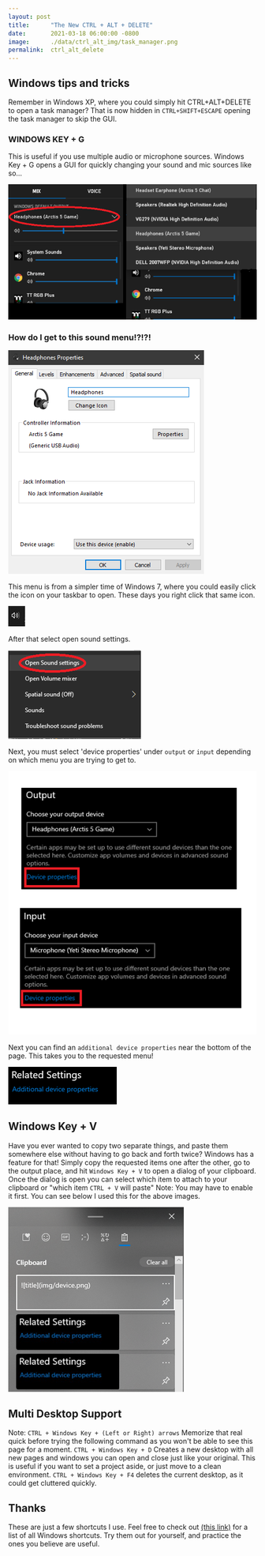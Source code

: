 ```yaml
---
layout: post
title:      "The New CTRL + ALT + DELETE"
date:       2021-03-18 06:00:00 -0800
image:      ./data/ctrl_alt_img/task_manager.png
permalink:  ctrl_alt_delete
---
```


## Windows tips and tricks

Remember in Windows XP, where you could simply hit CTRL+ALT+DELETE to open a task manager?  That is now hidden in `CTRL+SHIFT+ESCAPE` opening the task manager to skip the GUI.

### WINDOWS KEY + G

This is useful if you use multiple audio or microphone sources.  Windows Key + G opens a GUI for quickly changing your sound and mic sources like so...

![title](./data/ctrl_alt_img/Win_G.png)

### How do I get to this sound menu!?!?!

![title](./data/ctrl_alt_img/headphone.png)

This menu is from a simpler time of Windows 7, where you could easily click the icon on your taskbar to open.  These days you right click that same icon.

![title](./data/ctrl_alt_img/sound.png)

After that select open sound settings.

![title](./data/ctrl_alt_img/sound_settings.png)

Next, you must select 'device properties' under `output` or `input` depending on which menu you are trying to get to.

![title](./data/ctrl_alt_img/device.png)

Next you can find an `additional device properties` near the bottom of the page.  This takes you to the requested menu! 

![title](./data/ctrl_alt_img/additional.png)



## Windows Key + V

Have you ever wanted to copy two separate things, and paste them somewhere else without having to go back and forth twice?  Windows has a feature for that!  Simply copy the requested items one after the other, go to the output place, and hit `Windows Key + V` to open a dialog of your clipboard.  Once the dialog is open you can select which item to attach to your clipboard or "which item `CTRL + V` will paste"  Note:  You may have to enable it first.  You can see below I used this for the above images.

![title](./data/ctrl_alt_img/clip.png)


## Multi Desktop Support

Note: `CTRL + Windows Key + (Left or Right) arrows`  Memorize that real quick before trying the following command as you won't be able to see this page for a moment.  `CTRL + Windows Key + D`  Creates a new desktop with all new pages and windows you can open and close just like your original.  This is useful if you want to set a project aside, or just move to a clean environment.  `CTRL + Windows Key + F4`  deletes the current desktop, as it could get cluttered quickly.


## Thanks

These are just a few shortcuts I use.  Feel free to check out [(this link)](https://support.microsoft.com/en-us/windows/keyboard-shortcuts-in-windows-dcc61a57-8ff0-cffe-9796-cb9706c75eec) for a list of all Windows shortcuts.  Try them out for yourself, and practice the ones you believe are useful.
